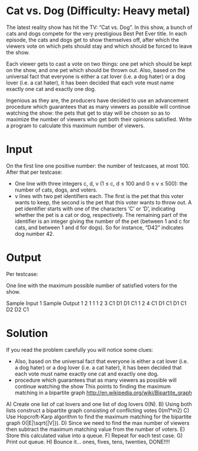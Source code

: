 Cat vs. Dog (Difficulty: Heavy metal)
==========
The latest reality show has hit the TV: “Cat vs. Dog”. In this show, a bunch of cats and dogs compete for the very prestigious Best Pet Ever title. In each episode, the cats and dogs get to show themselves off, after which the viewers vote on which pets should stay and which should be forced to leave the show.

Each viewer gets to cast a vote on two things: one pet which should be kept on the show, and one pet which should be thrown out. Also, based on the universal fact that everyone is either a cat lover (i.e. a dog hater) or a dog lover (i.e. a cat hater), it has been decided that each vote must name exactly one cat and exactly one dog.

Ingenious as they are, the producers have decided to use an advancement procedure which guarantees that as many viewers as possible will continue watching the show: the pets that get to stay will be chosen so as to maximize the number of viewers who get both their opinions satisfied. Write a program to calculate this maximum number of viewers.

Input
==========
On the first line one positive number: the number of testcases, at most 100. After that per testcase:

- One line with three integers c, d, v (1 ≤ c, d ≤ 100 and 0 ≤ v ≤ 500): the number of cats, dogs, and voters.
- v lines with two pet identifiers each. The first is the pet that this voter wants to keep, the second is the pet that this voter wants to throw out. A pet identifier starts with one of the characters ‘C’ or ‘D’, indicating whether the pet is a cat or dog, respectively. The remaining part of the identifier is an integer giving the number of the pet (between 1 and c for cats, and between 1 and d for dogs). So for instance, “D42” indicates dog number 42.

Output
==========
Per testcase:

One line with the maximum possible number of satisfied voters for the show.

Sample Input 1				Sample Output 1
2					1
1 1 2					3
C1 D1
D1 C1
1 2 4
C1 D1
C1 D1
C1 D2
D2 C1

Solution
==========
If you read the problem carefully you will notice some clues:
- Also, based on the universal fact that everyone is either a cat lover (i.e. a dog hater) or a dog lover (i.e. a cat hater), it has been decided that each vote must name exactly one cat and exactly one dog.
- procedure which guarantees that as many viewers as possible will continue watching the show 
This points to finding the maximum matching in a bipartite graph 
http://en.wikipedia.org/wiki/Bipartite_graph

A) Create one list of cat lovers and one list of dog lovers 0(N).
B) Using both lists construct a bipartite graph consisting of conflicting votes 0(m1*m2)
C) Use Hopcroft-Karp algorithm to find the maximum matching for the bipartite graph 0(|E|\sqrt{|V|}).
D) Since we need to find the max number of viewers then subtract the maximum matching value from the number of voters.
E) Store this calculated value into a queue.
F) Repeat for each test case.
G) Print out queue.
H) Bounce it… ones, fives, tens, twenties, DONE!!!!